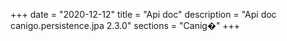 +++
date        = "2020-12-12"
title       = "Api doc"
description = "Api doc canigo.persistence.jpa 2.3.0"
sections    = "Canig�"
+++